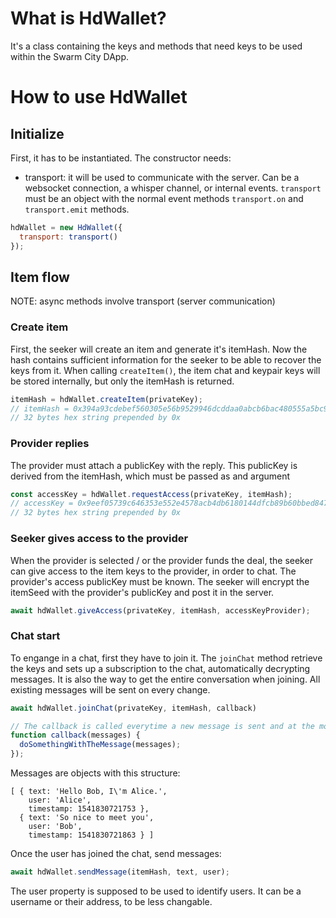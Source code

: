 # What is HdWallet?

It's a class containing the keys and methods that need keys to be used within the Swarm City DApp.

# How to use HdWallet

## Initialize

First, it has to be instantiated. The constructor needs:

- transport: it will be used to communicate with the server. Can be a websocket connection, a whisper channel, or internal events. `transport` must be an object with the normal event methods `transport.on` and `transport.emit` methods.

```javascript
hdWallet = new HdWallet({
  transport: transport()
});
```

## Item flow

NOTE: async methods involve transport (server communication)

### Create item

First, the seeker will create an item and generate it's itemHash. Now the hash contains sufficient information for the seeker to be able to recover the keys from it. When calling `createItem()`, the item chat and keypair keys will be stored internally, but only the itemHash is returned.

```javascript
itemHash = hdWallet.createItem(privateKey);
// itemHash = 0x394a93cdebef560305e56b9529946dcddaa0abcb6bac480555a5bc9a66d9547d
// 32 bytes hex string prepended by 0x
```

### Provider replies

The provider must attach a publicKey with the reply. This publicKey is derived from the itemHash, which must be passed as and argument

```javascript
const accessKey = hdWallet.requestAccess(privateKey, itemHash);
// accessKey = 0x9eef05739c646353e552e4578acb4db6180144dfcb89b60bbed847bafb334544
// 32 bytes hex string prepended by 0x
```

### Seeker gives access to the provider

When the provider is selected / or the provider funds the deal, the seeker can give access to the item keys to the provider, in order to chat. The provider's access publicKey must be known. The seeker will encrypt the itemSeed with the provider's publicKey and post it in the server.

```javascript
await hdWallet.giveAccess(privateKey, itemHash, accessKeyProvider);
```

### Chat start

To engange in a chat, first they have to join it. The `joinChat` method retrieve the keys and sets up a subscription to the chat, automatically decrypting messages. It is also the way to get the entire conversation when joining. All existing messages will be sent on every change.

```javascript
await hdWallet.joinChat(privateKey, itemHash, callback)

// The callback is called everytime a new message is sent and at the moment of joining the chat
function callback(messages) {
  doSomethingWithTheMessage(messages);
});
```

Messages are objects with this structure:

```
[ { text: 'Hello Bob, I\'m Alice.',
    user: 'Alice',
    timestamp: 1541830721753 },
  { text: 'So nice to meet you',
    user: 'Bob',
    timestamp: 1541830721863 } ]
```

Once the user has joined the chat, send messages:

```javascript
await hdWallet.sendMessage(itemHash, text, user);
```

The user property is supposed to be used to identify users. It can be a username or their address, to be less changable.
